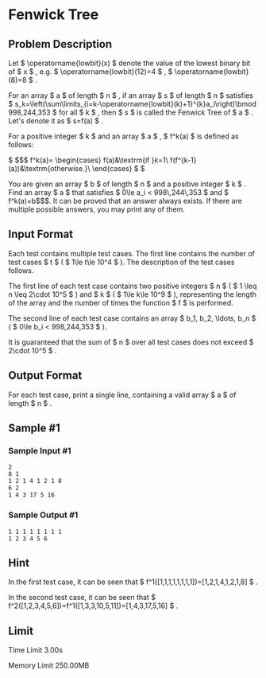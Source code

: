 # Fenwick Tree

## Problem Description

Let $ \operatorname{lowbit}(x) $ denote the value of the lowest binary bit of $ x $ , e.g. $ \operatorname{lowbit}(12)=4 $ , $ \operatorname{lowbit}(8)=8 $ .

For an array $ a $ of length $ n $ , if an array $ s $ of length $ n $ satisfies $ s_k=\left(\sum\limits_{i=k-\operatorname{lowbit}(k)+1}^{k}a_i\right)\bmod 998\,244\,353 $ for all $ k $ , then $ s $ is called the Fenwick Tree of $ a $ . Let's denote it as $ s=f(a) $ .

For a positive integer $ k $ and an array $ a $ , $ f^k(a) $ is defined as follows:

 $ $$$ f^k(a)= \begin{cases} f(a)&\textrm{if }k=1\\ f(f^{k-1}(a))&\textrm{otherwise.}\\ \end{cases}  $ $ </p><p>You are given an array  $ b $  of length  $ n $  and a positive integer  $ k $ . Find an array  $ a $  that satisfies  $ 0\\le a\_i &lt; 998\\,244\\,353 $  and  $ f^k(a)=b$$$. It can be proved that an answer always exists. If there are multiple possible answers, you may print any of them.

## Input Format

Each test contains multiple test cases. The first line contains the number of test cases $ t $ ( $ 1\le t\le 10^4 $ ). The description of the test cases follows.

The first line of each test case contains two positive integers $ n $ ( $ 1 \leq n \leq 2\cdot 10^5 $ ) and $ k $ ( $ 1\le k\le 10^9 $ ), representing the length of the array and the number of times the function $ f $ is performed.

The second line of each test case contains an array $ b_1, b_2, \ldots, b_n $ ( $ 0\le b_i < 998\,244\,353 $ ).

It is guaranteed that the sum of $ n $ over all test cases does not exceed $ 2\cdot 10^5 $ .

## Output Format

For each test case, print a single line, containing a valid array $ a $ of length $ n $ .

## Sample #1

### Sample Input #1

```
2
8 1
1 2 1 4 1 2 1 8
6 2
1 4 3 17 5 16
```

### Sample Output #1

```
1 1 1 1 1 1 1 1
1 2 3 4 5 6
```

## Hint

In the first test case, it can be seen that $ f^1([1,1,1,1,1,1,1,1])=[1,2,1,4,1,2,1,8] $ .

In the second test case, it can be seen that $ f^2([1,2,3,4,5,6])=f^1([1,3,3,10,5,11])=[1,4,3,17,5,16] $ .

## Limit



Time Limit
3.00s

Memory Limit
250.00MB